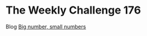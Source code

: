# The Weekly Challenge 176

Blog [Big number, small numbers](https://dev.to/simongreennet/big-number-small-numbers-49h4)
